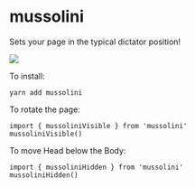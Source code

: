 # mussolini
Sets your page in the typical dictator position!

![](oʇᴉuǝq.gif)

To install:

```
yarn add mussolini
```

To rotate the page:
```
import { mussoliniVisible } from 'mussolini'
mussoliniVisible()
```

To move Head below the Body:
```
import { mussoliniHidden } from 'mussolini'
mussoliniHidden()
```
